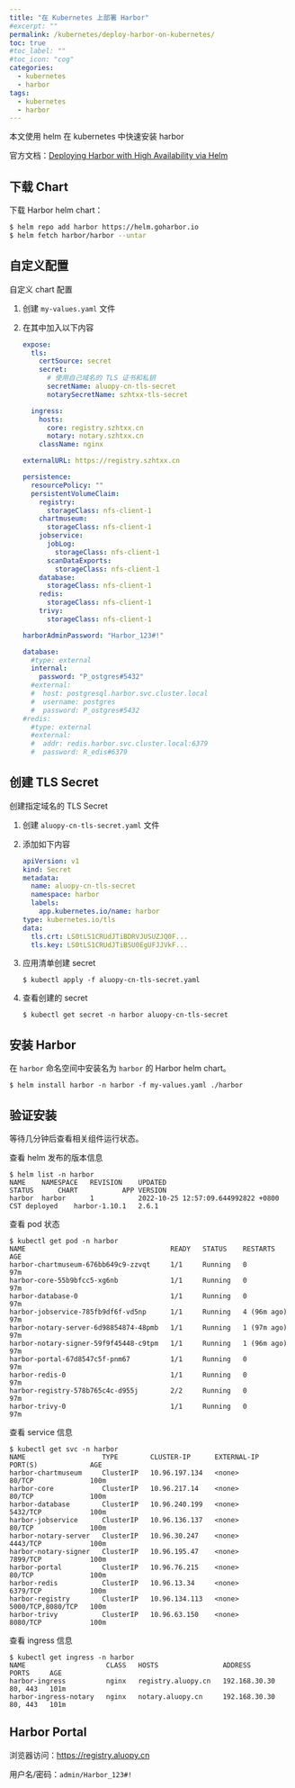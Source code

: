 ```yaml
---
title: "在 Kubernetes 上部署 Harbor"
#excerpt: ""
permalink: /kubernetes/deploy-harbor-on-kubernetes/
toc: true
#toc_label: ""
#toc_icon: "cog"
categories: 
  - kubernetes
  - harbor
tags:
  - kubernetes
  - harbor
---
```


本文使用 helm 在 kubernetes 中快速安装 harbor

官方文档：[Deploying Harbor with High Availability via Helm](https://goharbor.io/docs/2.6.0/install-config/harbor-ha-helm/)

## 下载 Chart

下载 Harbor helm chart：

```bash
$ helm repo add harbor https://helm.goharbor.io
$ helm fetch harbor/harbor --untar
```

## 自定义配置

自定义 chart 配置

1. 创建 `my-values.yaml` 文件

2. 在其中加入以下内容

   ```yaml
   expose:
     tls:
       certSource: secret
       secret:
         # 使用自己域名的 TLS 证书和私钥
         secretName: aluopy-cn-tls-secret
         notarySecretName: szhtxx-tls-secret
   
     ingress:
       hosts:
         core: registry.szhtxx.cn
         notary: notary.szhtxx.cn
       className: nginx
   
   externalURL: https://registry.szhtxx.cn
   
   persistence:
     resourcePolicy: ""
     persistentVolumeClaim:
       registry:
         storageClass: nfs-client-1
       chartmuseum:
         storageClass: nfs-client-1
       jobservice:
         jobLog:
           storageClass: nfs-client-1
         scanDataExports:
           storageClass: nfs-client-1
       database:
         storageClass: nfs-client-1
       redis:
         storageClass: nfs-client-1
       trivy:
         storageClass: nfs-client-1
   
   harborAdminPassword: "Harbor_123#!"
   
   database:
     #type: external
     internal:
       password: "P_ostgres#5432"
     #external:
     #  host: postgresql.harbor.svc.cluster.local
     #  username: postgres
     #  password: P_ostgres#5432
   #redis:
     #type: external
     #external:
     #  addr: redis.harbor.svc.cluster.local:6379
     #  password: R_edis#6379
   ```

## 创建 TLS Secret

创建指定域名的 TLS Secret

1. 创建 `aluopy-cn-tls-secret.yaml` 文件

2. 添加如下内容

   ```yaml
   apiVersion: v1
   kind: Secret
   metadata:
     name: aluopy-cn-tls-secret
     namespace: harbor
     labels:
       app.kubernetes.io/name: harbor
   type: kubernetes.io/tls
   data:
     tls.crt: LS0tLS1CRUdJTiBDRVJUSUZJQ0F...
     tls.key: LS0tLS1CRUdJTiBSU0EgUFJJVkF...
   ```

3. 应用清单创建 secret

   ```shell
   $ kubectl apply -f aluopy-cn-tls-secret.yaml
   ```

4. 查看创建的 secret

   ```shell
   $ kubectl get secret -n harbor aluopy-cn-tls-secret
   ```

## 安装 Harbor

在 `harbor` 命名空间中安装名为 `harbor` 的 Harbor helm chart。

```shell
$ helm install harbor -n harbor -f my-values.yaml ./harbor
```

## 验证安装

等待几分钟后查看相关组件运行状态。

查看 helm 发布的版本信息

```shell
$ helm list -n harbor
NAME  	NAMESPACE	REVISION	UPDATED                                	STATUS  	CHART        	APP VERSION
harbor	harbor   	1       	2022-10-25 12:57:09.644992822 +0800 CST	deployed	harbor-1.10.1	2.6.1
```

查看 pod 状态

```shell
$ kubectl get pod -n harbor 
NAME                                    READY   STATUS    RESTARTS      AGE
harbor-chartmuseum-676bb649c9-zzvqt     1/1     Running   0             97m
harbor-core-55b9bfcc5-xg6nb             1/1     Running   0             97m
harbor-database-0                       1/1     Running   0             97m
harbor-jobservice-785fb9df6f-vd5np      1/1     Running   4 (96m ago)   97m
harbor-notary-server-6d98854874-48pmb   1/1     Running   1 (97m ago)   97m
harbor-notary-signer-59f9f45448-c9tpm   1/1     Running   1 (96m ago)   97m
harbor-portal-67d8547c5f-pnm67          1/1     Running   0             97m
harbor-redis-0                          1/1     Running   0             97m
harbor-registry-578b765c4c-d955j        2/2     Running   0             97m
harbor-trivy-0                          1/1     Running   0             97m
```

查看 service 信息

```shell
$ kubectl get svc -n harbor 
NAME                   TYPE        CLUSTER-IP      EXTERNAL-IP   PORT(S)             AGE
harbor-chartmuseum     ClusterIP   10.96.197.134   <none>        80/TCP              100m
harbor-core            ClusterIP   10.96.217.14    <none>        80/TCP              100m
harbor-database        ClusterIP   10.96.240.199   <none>        5432/TCP            100m
harbor-jobservice      ClusterIP   10.96.136.137   <none>        80/TCP              100m
harbor-notary-server   ClusterIP   10.96.30.247    <none>        4443/TCP            100m
harbor-notary-signer   ClusterIP   10.96.195.47    <none>        7899/TCP            100m
harbor-portal          ClusterIP   10.96.76.215    <none>        80/TCP              100m
harbor-redis           ClusterIP   10.96.13.34     <none>        6379/TCP            100m
harbor-registry        ClusterIP   10.96.134.113   <none>        5000/TCP,8080/TCP   100m
harbor-trivy           ClusterIP   10.96.63.150    <none>        8080/TCP            100m
```

查看 ingress 信息

```
$ kubectl get ingress -n harbor 
NAME                    CLASS   HOSTS                ADDRESS         PORTS     AGE
harbor-ingress          nginx   registry.aluopy.cn   192.168.30.30   80, 443   101m
harbor-ingress-notary   nginx   notary.aluopy.cn     192.168.30.30   80, 443   101m
```

## Harbor Portal

浏览器访问：https://registry.aluopy.cn

用户名/密码：`admin/Harbor_123#!`